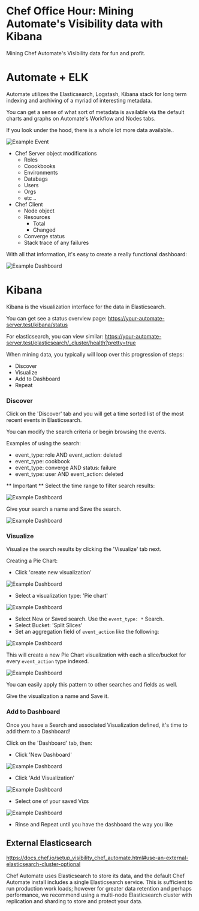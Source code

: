 # Chef Office Hour: Mining Automate's Visibility data with Kibana

Mining Chef Automate's Visibility data for fun and profit.

# Automate + ELK
Automate utilizes the Elasticsearch, Logstash, Kibana stack for long term indexing and archiving of a myriad of interesting metadata.

You can get a sense of what sort of metadata is available via the default charts and graphs on Automate's Workflow and Nodes tabs.

If you look under the hood, there is a whole lot more data available..

![Example Event](./images/example_event.png)

- Chef Server object modifications
  - Roles
  - Coookbooks
  - Environments
  - Databags
  - Users
  - Orgs
  - etc ..
- Chef Client
  - Node object
  - Resources
    - Total
    - Changed
  - Converge status
  - Stack trace of any failures

With all that information, it's easy to create a really functional dashboard:

![Example Dashboard](./images/example_dashboard.png)

# Kibana
Kibana is the visualization interface for the data in Elasticsearch.

You can get see a status overview page:
https://your-automate-server.test/kibana/status

For elasticsearch, you can view similar:
https://your-automate-server.test/elasticsearch/_cluster/health?pretty=true

When mining data, you typically will loop over this progression of steps:
 - Discover
 - Visualize
 - Add to Dashboard
 - Repeat

### Discover
Click on the 'Discover' tab and you will get a time sorted list of the most recent events in Elasticsearch.

You can modify the search criteria or begin browsing the events.

Examples of using the search:
 - event_type: role AND event_action: deleted
 - event_type: cookbook
 - event_type: converge AND status: failure
 - event_type: user AND event_action: deleted

** Important ** Select the time range to filter search results:

![Example Dashboard](./images/time_range.png)

Give your search a name and Save the search.

![Example Dashboard](./images/save_search.png)

### Visualize

Visualize the search results by clicking the 'Visualize' tab next.

Creating a Pie Chart:
- Click 'create new visualization'

![Example Dashboard](./images/new_viz.png)
- Select a visualization type: 'Pie chart'

![Example Dashboard](./images/select_viz_type.png)
- Select New or Saved search.  Use the `event_type: *` Search.
- Select Bucket: 'Split Slices'
- Set an aggregation field of `event_action` like the following:

![Example Dashboard](./images/aggregation.png)

This will create a new Pie Chart visualization with each a slice/bucket for every `event_action` type indexed.

![Example Dashboard](./images/event_type_pie.png)

You can easily apply this pattern to other searches and fields as well.

Give the visualization a name and Save it.

### Add to Dashboard
Once you have a Search and associated Visualization defined, it's time to add them to a Dashboard!

Click on the 'Dashboard' tab, then:

 - Click 'New Dashboard'

 ![Example Dashboard](./images/new_dash.png)
 - Click 'Add Visualization'

 ![Example Dashboard](./images/add_viz.png)
 - Select one of your saved Vizs

 ![Example Dashboard](./images/adding_to_dash.png)
 - Rinse and Repeat until you have the dashboard the way you like

## External Elasticsearch

https://docs.chef.io/setup_visibility_chef_automate.html#use-an-external-elasticsearch-cluster-optional

Chef Automate uses Elasticsearch to store its data, and the default Chef Automate install includes a single Elasticsearch service. This is sufficient to run production work loads; however for greater data retention and perhaps performance, we recommend using a multi-node Elasticsearch cluster with replication and sharding to store and protect your data.

